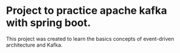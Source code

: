 # Project to practice apache kafka with spring boot.

This project was created to learn the basics concepts of event-driven architecture and Kafka.
